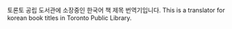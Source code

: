 토론토 공립 도서관에 소장중인 한국어 책 제목 번역기입니다.
This is a translator for korean book titles in Toronto Public Library.
